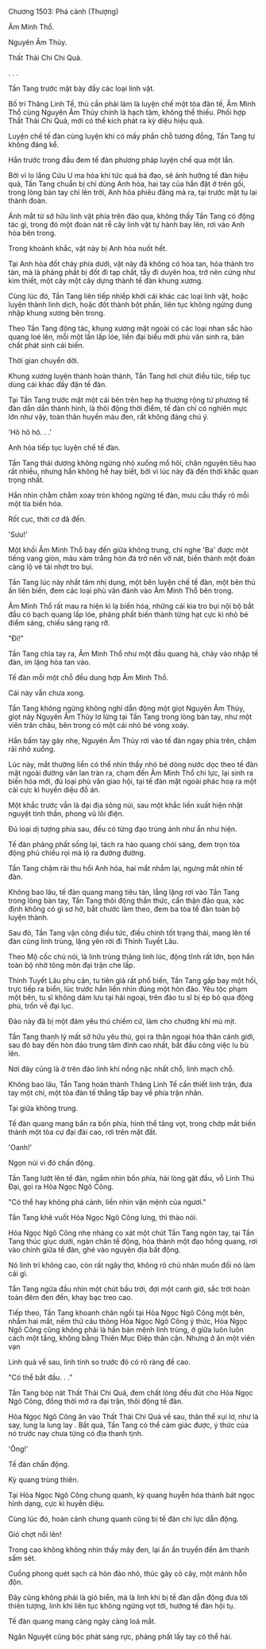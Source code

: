 




Chương 1503: Phá cảnh (Thượng)


Âm Minh Thổ.

Nguyên Âm Thủy.

Thất Thải Chi Chi Quả.

. . .

Tần Tang trước mặt bày đầy các loại linh vật.

Bố trí Thăng Linh Tế, thủ cần phải làm là luyện chế một tòa đàn tế, Âm Minh Thổ cùng Nguyên Âm Thủy chính là hạch tâm, không thể thiếu. Phối hợp Thất Thải Chi Quả, mới có thể kích phát ra kỳ diệu hiệu quả.

Luyện chế tế đàn cùng luyện khí có mấy phần chỗ tương đồng, Tần Tang tự không đáng kể.

Hắn trước trong đầu đem tế đàn phương pháp luyện chế qua một lần.

Bởi vì lo lắng Cửu U ma hỏa khí tức quá bá đạo, sẽ ảnh hưởng tế đàn hiệu quả, Tần Tang chuẩn bị chỉ dùng Anh hỏa, hai tay của hắn đặt ở trên gối, trong lòng bàn tay chỉ lên trời, Anh hỏa phiêu đãng mà ra, tại trước mặt tụ lại thành đoàn.

Ánh mắt từ sở hữu linh vật phía trên đảo qua, không thấy Tần Tang có động tác gì, trong đó một đoàn nát rễ cây linh vật tự hành bay lên, rơi vào Anh hỏa bên trong.

Trong khoảnh khắc, vật này bị Anh hỏa nuốt hết.

Tại Anh hỏa đốt cháy phía dưới, vật này đã không có hòa tan, hóa thành tro tàn, mà là phảng phất bị đốt đi tạp chất, tẩy đi duyên hoa, trở nên cứng như kim thiết, một cây một cây dựng thành tế đàn khung xương.

Cùng lúc đó, Tần Tang liên tiếp nhiếp khởi cái khác các loại linh vật, hoặc luyện thành linh dịch, hoặc đốt thành bột phấn, liên tục không ngừng dung nhập khung xương bên trong.

Theo Tần Tang động tác, khung xương mặt ngoài có các loại nhan sắc hào quang loé lên, mỗi một lần lấp lóe, liền đại biểu mới phù văn sinh ra, bản chất phát sinh cải biến.

Thời gian chuyển dời.

Khung xương luyện thành hoàn thành, Tần Tang hơi chút điều tức, tiếp tục dùng cái khác đầy đặn tế đàn.

Tại Tần Tang trước mặt một cái bên trên hẹp hạ thượng rộng tứ phương tế đàn dần dần thành hình, là thôi động thời điểm, tế đàn chỉ có nghiên mực lớn như vậy, toàn thân huyền màu đen, rất không đáng chú ý.

'Hô hô hô. . .'

Anh hỏa tiếp tục luyện chế tế đàn.

Tần Tang thái dương không ngừng nhỏ xuống mồ hôi, chân nguyên tiêu hao rất nhiều, nhưng hắn không hề hay biết, bởi vì lúc này đã đến thời khắc quan trọng nhất.

Hắn nhìn chằm chằm xoay tròn không ngừng tế đàn, mưu cầu thấy rõ mỗi một tia biến hóa.

Rốt cục, thời cơ đã đến.

'Sưu!'

Một khối Âm Minh Thổ bay đến giữa không trung, chỉ nghe 'Ba' được một tiếng vang giòn, màu xám trắng hòn đá trở nên vỡ nát, biến thành một đoàn càng lộ vẻ tái nhợt tro bụi.

Tần Tang lúc này nhất tâm nhị dụng, một bên luyện chế tế đàn, một bên thủ ấn liên biến, đem các loại phù văn đánh vào Âm Minh Thổ bên trong.

Âm Minh Thổ rất mau ra hiện kì lạ biến hóa, những cái kia tro bụi nội bộ bắt đầu có bạch quang lấp lóe, phảng phất biến thành từng hạt cực kì nhỏ bé điểm sáng, chiếu sáng rạng rỡ.

"Đi!"

Tần Tang chìa tay ra, Âm Minh Thổ như một đầu quang hà, chảy vào nhập tế đàn, im lặng hòa tan vào.

Tế đàn mỗi một chỗ đều dung hợp Âm Minh Thổ.

Cái này vẫn chưa xong.

Tần Tang không ngừng không nghỉ dẫn động một giọt Nguyên Âm Thủy, giọt này Nguyên Âm Thủy lơ lửng tại Tần Tang trong lòng bàn tay, như một viên trân châu, bên trong có một cái nhỏ bé vòng xoáy.

Hắn bấm tay gảy nhẹ, Nguyên Âm Thủy rơi vào tế đàn ngay phía trên, chậm rãi nhỏ xuống.

Lúc này, mắt thường liền có thể nhìn thấy nhỏ bé dòng nước dọc theo tế đàn mặt ngoài đường vân lan tràn ra, chạm đến Âm Minh Thổ chi lực, lại sinh ra biến hóa mới, đủ loại phù văn giao hội, tại tế đàn mặt ngoài phác hoạ ra một cái cực kì huyền diệu đồ án.

Một khắc trước vẫn là đại địa sông núi, sau một khắc liền xuất hiện nhật nguyệt tinh thần, phong vũ lôi điện.

Đủ loại dị tượng phía sau, đều có từng đạo trùng ảnh như ẩn như hiện.

Tế đàn phảng phất sống lại, tách ra hào quang chói sáng, đem trọn tòa động phủ chiếu rọi mà lộ ra đường đường.

Tần Tang chậm rãi thu hồi Anh hỏa, hai mắt nhắm lại, ngưng mắt nhìn tế đàn.

Không bao lâu, tế đàn quang mang tiêu tán, lẳng lặng rơi vào Tần Tang trong lòng bàn tay, Tần Tang thôi động thần thức, cẩn thận đảo qua, xác định không có gì sơ hở, bắt chước làm theo, đem ba tòa tế đàn toàn bộ luyện thành.

Sau đó, Tần Tang vận công điều tức, điều chỉnh tốt trạng thái, mang lên tế đàn cùng linh trùng, lặng yên rời đi Thính Tuyết Lâu.

Theo Mộ cốc chủ nói, là linh trùng thăng linh lúc, động tĩnh rất lớn, bọn hắn toàn bộ nhờ tông môn đại trận che lấp.

Thính Tuyết Lâu phụ cận, tu tiên giả rất phổ biến, Tần Tang gấp bay một hồi, trực tiếp ra biển, lúc trước hắn liền nhìn đúng một hòn đảo. Yêu tộc phạm một bên, tu sĩ không dám lưu tại hải ngoại, trên đảo tu sĩ bị ép bỏ qua động phủ, trốn về đại lục.

Đảo này đã bị một đám yêu thú chiếm cứ, làm cho chướng khí mù mịt.

Tần Tang thanh lý mất sở hữu yêu thú, gọi ra thân ngoại hóa thân cảnh giới, sau đó bay đến hòn đảo trung tâm đỉnh cao nhất, bắt đầu công việc lu bù lên.

Nơi đây cũng là ở trên đảo linh khí nồng nặc nhất chỗ, linh mạch chỗ.

Không bao lâu, Tần Tang hoàn thành Thăng Linh Tế cần thiết linh trận, đưa tay một chỉ, một tòa đàn tế thẳng tắp bay về phía trận nhãn.

Tại giữa không trung.

Tế đàn quang mang bắn ra bốn phía, hình thể tăng vọt, trong chớp mắt biến thành một tòa cự đại đài cao, rơi trên mặt đất.

'Oanh!'

Ngọn núi vì đó chấn động.

Tần Tang lướt lên tế đàn, ngắm nhìn bốn phía, hài lòng gật đầu, vỗ Linh Thú Đại, gọi ra Hỏa Ngọc Ngô Công.

"Có thể hay không phá cảnh, liền nhìn vận mệnh của ngươi."

Tần Tang khẽ vuốt Hỏa Ngọc Ngô Công lưng, thì thào nói.

Hỏa Ngọc Ngô Công nhẹ nhàng cọ xát một chút Tần Tang ngón tay, tại Tần Tang thúc giục dưới, ngàn chân tề động, hóa thành một đạo hồng quang, rơi vào chính giữa tế đàn, ghé vào nguyên địa bất động.

Nó linh trí không cao, còn rất ngây thơ, không rõ chủ nhân muốn đối nó làm cái gì.

Tần Tang ngửa đầu nhìn một chút bầu trời, đợi một canh giờ, sắc trời hoàn toàn đêm đen đến, khay bạc treo cao.

Tiếp theo, Tần Tang khoanh chân ngồi tại Hỏa Ngọc Ngô Công một bên, nhắm hai mắt, nếm thử câu thông Hỏa Ngọc Ngô Công ý thức, Hỏa Ngọc Ngô Công cũng không phải là hắn bản mệnh linh trùng, ở giữa luôn luôn cách một tầng, không bằng Thiên Mục Điệp thân cận. Nhưng ở ăn một viên vạn

Linh quả về sau, linh tính so trước đó có rõ ràng đề cao.

"Có thể bắt đầu. . ."

Tần Tang bóp nát Thất Thải Chi Quả, đem chất lỏng đều đút cho Hỏa Ngọc Ngô Công, đồng thời mở ra đại trận, thôi động tế đàn.

Hỏa Ngọc Ngô Công ăn vào Thất Thải Chi Quả về sau, thân thể xụi lơ, như là say, lung la lung lay . Bất quá, Tần Tang có thể cảm giác được, ý thức của nó trước nay chưa từng có địa thanh tịnh.

'Ông!'

Tế đàn chấn động.

Kỳ quang trùng thiên.

Tại Hỏa Ngọc Ngô Công chung quanh, kỳ quang huyễn hóa thành bát ngọc hình dạng, cực kì huyền diệu.

Cùng lúc đó, hoàn cảnh chung quanh cũng bị tế đàn chi lực dẫn động.

Gió chợt nổi lên!

Trong cao không không nhìn thấy mây đen, lại ẩn ẩn truyền đến âm thanh sấm sét.

Cuồng phong quét sạch cả hòn đảo nhỏ, thúc gãy cỏ cây, một mảnh hỗn độn.

Đây cũng không phải là gió biển, mà là linh khí bị tế đàn dẫn động đưa tới thiên tượng, linh khí liên tục không ngừng vọt tới, hướng tế đàn hội tụ.

Tế đàn quang mang càng ngày càng loá mắt.

Ngân Nguyệt cũng bộc phát sáng rực, phảng phất lấy tay có thể hái.




